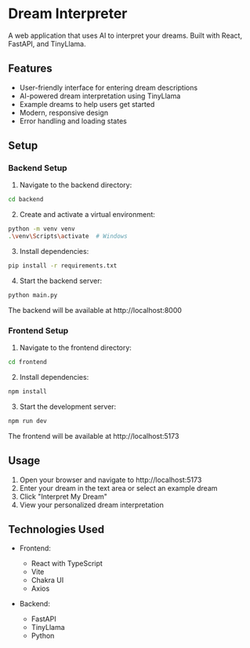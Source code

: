 # Dream Interpreter

A web application that uses AI to interpret your dreams. Built with React, FastAPI, and TinyLlama.

## Features

- User-friendly interface for entering dream descriptions
- AI-powered dream interpretation using TinyLlama
- Example dreams to help users get started
- Modern, responsive design
- Error handling and loading states

## Setup

### Backend Setup

1. Navigate to the backend directory:
```bash
cd backend
```

2. Create and activate a virtual environment:
```bash
python -m venv venv
.\venv\Scripts\activate  # Windows
```

3. Install dependencies:
```bash
pip install -r requirements.txt
```

4. Start the backend server:
```bash
python main.py
```

The backend will be available at http://localhost:8000

### Frontend Setup

1. Navigate to the frontend directory:
```bash
cd frontend
```

2. Install dependencies:
```bash
npm install
```

3. Start the development server:
```bash
npm run dev
```

The frontend will be available at http://localhost:5173

## Usage

1. Open your browser and navigate to http://localhost:5173
2. Enter your dream in the text area or select an example dream
3. Click "Interpret My Dream"
4. View your personalized dream interpretation

## Technologies Used

- Frontend:
  - React with TypeScript
  - Vite
  - Chakra UI
  - Axios

- Backend:
  - FastAPI
  - TinyLlama
  - Python

